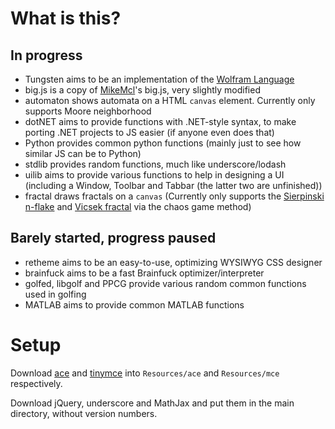 # What is this?
## In progress
- Tungsten aims to be an implementation of the [Wolfram Language](reference.wolfram.com/language/)
- big.js is a copy of [MikeMcl](https://github.com/MikeMcl/big.js)'s big.js, very slightly modified
- automaton shows automata on a HTML `canvas` element. Currently only supports Moore neighborhood
- dotNET aims to provide functions with .NET-style syntax, to make porting .NET projects to JS easier (if anyone even does that)
- Python provides common python functions (mainly just to see how similar JS can be to Python)
- stdlib provides random functions, much like underscore/lodash
- uilib aims to provide various functions to help in designing a UI (including a Window, Toolbar and Tabbar (the latter two are unfinished))
- fractal draws fractals on a `canvas` (Currently only supports the [Sierpinski n-flake](https://en.wikipedia.org/wiki/N-flake) and [Vicsek fractal](https://en.wikipedia.org/wiki/N-flake#Vicsek_fractal) via the chaos game method)

## Barely started, progress paused
- retheme aims to be an easy-to-use, optimizing WYSIWYG CSS designer
- brainfuck aims to be a fast Brainfuck optimizer/interpreter
- golfed, libgolf and PPCG provide various random common functions used in golfing
- MATLAB aims to provide common MATLAB functions

# Setup

Download [ace](https://ace.c9.io/) and [tinymce](https://www.tinymce.com/) into `Resources/ace` and `Resources/mce` respectively.

Download jQuery, underscore and MathJax and put them in the main directory, without version numbers.